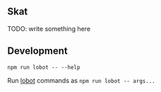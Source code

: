 ## Skat

TODO: write something here

## Development

```
npm run lobot -- --help
```

Run [lobot](https://github.com/rpominov/lobot) commands as `npm run lobot -- args...`

